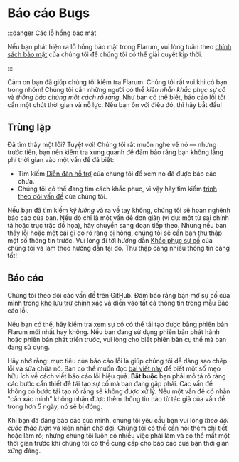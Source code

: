 # Báo cáo Bugs

:::danger Các lỗ hổng bảo mật

Nếu bạn phát hiện ra lỗ hổng bảo mật trong Flarum, vui lòng tuân theo [chính sách bảo mật](https://github.com/flarum/core/security/policy) của chúng tôi để chúng tôi có thể giải quyết kịp thời.

:::

Cảm ơn bạn đã giúp chúng tôi kiểm tra Flarum. Chúng tôi rất vui khi có bạn trong nhóm! Chúng tôi cần những người có thể *kiên nhẫn khắc phục sự cố* và *thông báo chúng một cách rõ ràng*. Như bạn có thể biết, báo cáo lỗi tốt cần một chút thời gian và nỗ lực. Nếu bạn ổn với điều đó, thì hãy bắt đầu!

## Trùng lặp

Đã tìm thấy một lỗi? Tuyệt vời! Chúng tôi rất muốn nghe về nó &mdash; nhưng trước tiên, bạn nên kiểm tra xung quanh để đảm bảo rằng bạn không lãng phí thời gian vào một vấn đề đã biết:

- Tìm kiếm [Diễn đàn hỗ trợ](https://discuss.flarum.org/t/support) của chúng tôi để xem nó đã được báo cáo chưa.
- Chúng tôi có thể đang tìm cách khắc phục, vì vậy hãy tìm kiếm [trình theo dõi vấn đề](https://github.com/flarum/core/issues) của chúng tôi.

Nếu bạn đã tìm kiếm *kỹ lưỡng* và ra về tay không, chúng tôi sẽ hoan nghênh báo cáo của bạn. Nếu đó chỉ là một vấn đề đơn giản (ví dụ: một từ sai chính tả hoặc trục trặc đồ họa), hãy chuyển sang đoạn tiếp theo. Nhưng nếu bạn thấy lỗi hoặc một cái gì đó rõ ràng bị hỏng, chúng tôi sẽ cần bạn thu thập một số thông tin trước. Vui lòng đi tới hướng dẫn [Khắc phục sự cố](troubleshoot.md) của chúng tôi và làm theo hướng dẫn tại đó. Thu thập càng nhiều thông tin càng tốt!

## Báo cáo

Chúng tôi theo dõi các vấn đề trên GitHub. Đảm bảo rằng bạn mở sự cố của mình trong [kho lưu trữ chính xác](https://github.com/flarum) và điền vào tất cả thông tin trong mẫu Báo cáo lỗi.

Nếu bạn có thể, hãy kiểm tra xem sự cố có thể tái tạo được bằng phiên bản Flarum mới nhất hay không. Nếu bạn đang sử dụng phiên bản phát hành hoặc phiên bản phát triển trước, vui lòng cho biết phiên bản cụ thể mà bạn đang sử dụng.

Hãy nhớ rằng: mục tiêu của báo cáo lỗi là giúp chúng tôi dễ dàng sao chép lỗi và sửa chữa nó. Bạn có thể muốn đọc [bài viết này](https://www.chiark.greenend.org.uk/~sgtatham/bugs.html) để biết một số mẹo hữu ích về cách viết báo cáo lỗi hiệu quả. **Bắt buộc** bạn phải mô tả rõ ràng các bước cần thiết để tái tạo sự cố mà bạn đang gặp phải. Các vấn đề không có bước tái tạo rõ ràng sẽ không được xử lý. Nếu một vấn đề có nhãn "cần xác minh" không nhận được thêm thông tin nào từ tác giả của vấn đề trong hơn 5 ngày, nó sẽ bị đóng.

Khi bạn đã đăng báo cáo của mình, chúng tôi yêu cầu bạn vui lòng *theo dõi cuộc thảo luận* và kiên nhẫn chờ đợi. Chúng tôi có thể cần hỏi thêm chi tiết hoặc làm rõ; nhưng chúng tôi luôn có nhiều việc phải làm và có thể mất một thời gian trước khi chúng tôi có thể cung cấp cho báo cáo của bạn thời gian xứng đáng.